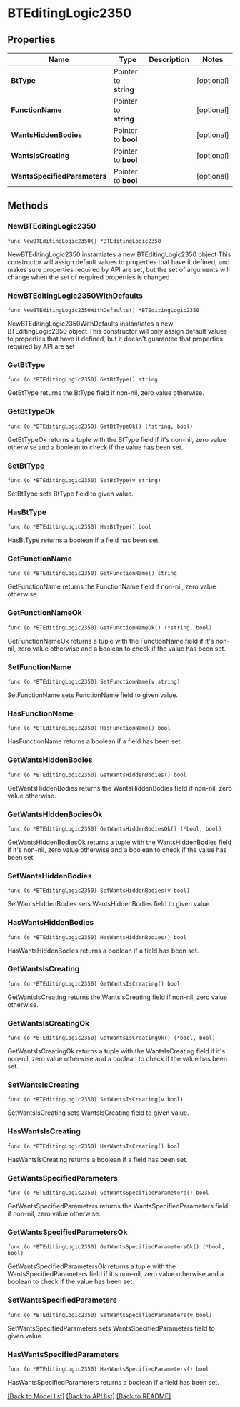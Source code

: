 # BTEditingLogic2350

## Properties

Name | Type | Description | Notes
------------ | ------------- | ------------- | -------------
**BtType** | Pointer to **string** |  | [optional] 
**FunctionName** | Pointer to **string** |  | [optional] 
**WantsHiddenBodies** | Pointer to **bool** |  | [optional] 
**WantsIsCreating** | Pointer to **bool** |  | [optional] 
**WantsSpecifiedParameters** | Pointer to **bool** |  | [optional] 

## Methods

### NewBTEditingLogic2350

`func NewBTEditingLogic2350() *BTEditingLogic2350`

NewBTEditingLogic2350 instantiates a new BTEditingLogic2350 object
This constructor will assign default values to properties that have it defined,
and makes sure properties required by API are set, but the set of arguments
will change when the set of required properties is changed

### NewBTEditingLogic2350WithDefaults

`func NewBTEditingLogic2350WithDefaults() *BTEditingLogic2350`

NewBTEditingLogic2350WithDefaults instantiates a new BTEditingLogic2350 object
This constructor will only assign default values to properties that have it defined,
but it doesn't guarantee that properties required by API are set

### GetBtType

`func (o *BTEditingLogic2350) GetBtType() string`

GetBtType returns the BtType field if non-nil, zero value otherwise.

### GetBtTypeOk

`func (o *BTEditingLogic2350) GetBtTypeOk() (*string, bool)`

GetBtTypeOk returns a tuple with the BtType field if it's non-nil, zero value otherwise
and a boolean to check if the value has been set.

### SetBtType

`func (o *BTEditingLogic2350) SetBtType(v string)`

SetBtType sets BtType field to given value.

### HasBtType

`func (o *BTEditingLogic2350) HasBtType() bool`

HasBtType returns a boolean if a field has been set.

### GetFunctionName

`func (o *BTEditingLogic2350) GetFunctionName() string`

GetFunctionName returns the FunctionName field if non-nil, zero value otherwise.

### GetFunctionNameOk

`func (o *BTEditingLogic2350) GetFunctionNameOk() (*string, bool)`

GetFunctionNameOk returns a tuple with the FunctionName field if it's non-nil, zero value otherwise
and a boolean to check if the value has been set.

### SetFunctionName

`func (o *BTEditingLogic2350) SetFunctionName(v string)`

SetFunctionName sets FunctionName field to given value.

### HasFunctionName

`func (o *BTEditingLogic2350) HasFunctionName() bool`

HasFunctionName returns a boolean if a field has been set.

### GetWantsHiddenBodies

`func (o *BTEditingLogic2350) GetWantsHiddenBodies() bool`

GetWantsHiddenBodies returns the WantsHiddenBodies field if non-nil, zero value otherwise.

### GetWantsHiddenBodiesOk

`func (o *BTEditingLogic2350) GetWantsHiddenBodiesOk() (*bool, bool)`

GetWantsHiddenBodiesOk returns a tuple with the WantsHiddenBodies field if it's non-nil, zero value otherwise
and a boolean to check if the value has been set.

### SetWantsHiddenBodies

`func (o *BTEditingLogic2350) SetWantsHiddenBodies(v bool)`

SetWantsHiddenBodies sets WantsHiddenBodies field to given value.

### HasWantsHiddenBodies

`func (o *BTEditingLogic2350) HasWantsHiddenBodies() bool`

HasWantsHiddenBodies returns a boolean if a field has been set.

### GetWantsIsCreating

`func (o *BTEditingLogic2350) GetWantsIsCreating() bool`

GetWantsIsCreating returns the WantsIsCreating field if non-nil, zero value otherwise.

### GetWantsIsCreatingOk

`func (o *BTEditingLogic2350) GetWantsIsCreatingOk() (*bool, bool)`

GetWantsIsCreatingOk returns a tuple with the WantsIsCreating field if it's non-nil, zero value otherwise
and a boolean to check if the value has been set.

### SetWantsIsCreating

`func (o *BTEditingLogic2350) SetWantsIsCreating(v bool)`

SetWantsIsCreating sets WantsIsCreating field to given value.

### HasWantsIsCreating

`func (o *BTEditingLogic2350) HasWantsIsCreating() bool`

HasWantsIsCreating returns a boolean if a field has been set.

### GetWantsSpecifiedParameters

`func (o *BTEditingLogic2350) GetWantsSpecifiedParameters() bool`

GetWantsSpecifiedParameters returns the WantsSpecifiedParameters field if non-nil, zero value otherwise.

### GetWantsSpecifiedParametersOk

`func (o *BTEditingLogic2350) GetWantsSpecifiedParametersOk() (*bool, bool)`

GetWantsSpecifiedParametersOk returns a tuple with the WantsSpecifiedParameters field if it's non-nil, zero value otherwise
and a boolean to check if the value has been set.

### SetWantsSpecifiedParameters

`func (o *BTEditingLogic2350) SetWantsSpecifiedParameters(v bool)`

SetWantsSpecifiedParameters sets WantsSpecifiedParameters field to given value.

### HasWantsSpecifiedParameters

`func (o *BTEditingLogic2350) HasWantsSpecifiedParameters() bool`

HasWantsSpecifiedParameters returns a boolean if a field has been set.


[[Back to Model list]](../README.md#documentation-for-models) [[Back to API list]](../README.md#documentation-for-api-endpoints) [[Back to README]](../README.md)


